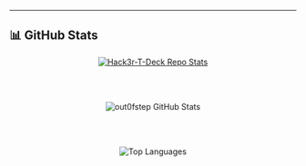 ---

## 📊 GitHub Stats

<div align="center">

<!-- Pinned repo card -->
<a href="https://github.com/out0fstep/Hack3r-T-Deck">
  <img
    src="https://github-readme-stats.vercel.app/api/pin/?username=out0fstep&repo=Hack3r-T-Deck&show_owner=true&bg_color=00000000&hide_border=true&title_color=c9d1d9&text_color=8b949e&icon_color=58a6ff"
    alt="Hack3r-T-Deck Repo Stats">
</a>

<br/><br/>

<!-- Overall account stats -->
<img
  src="https://github-readme-stats.vercel.app/api?username=out0fstep&show_icons=true&bg_color=00000000&hide_border=true&title_color=c9d1d9&text_color=8b949e&icon_color=58a6ff"
  alt="out0fstep GitHub Stats">

<br/><br/>

<!-- Top languages -->
<img
  src="https://github-readme-stats.vercel.app/api/top-langs/?username=out0fstep&layout=compact&bg_color=00000000&hide_border=true&title_color=c9d1d9&text_color=8b949e"
  alt="Top Languages">

<!-- Optional: streak graph -->
<!--
<br/><br/>
<img
  src="https://github-readme-streak-stats.herokuapp.com/?user=out0fstep&background=00000000&hide_border=true&ring=58a6ff&fire=c9d1d9&currStreakLabel=58a6ff&sideNums=8b949e&currStreakNum=c9d1d9&sideLabels=8b949e&dates=8b949e"
  alt="GitHub Streak">
-->

</div>
